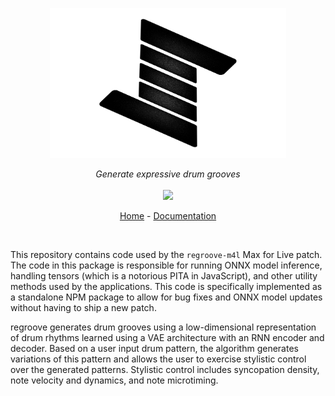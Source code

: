 <p align="center">
  <img src="./assets/images/logo_dark_padded_transparent.png" style="height: 15rem; width: auto;">
</p>
<p align="center">
    <i>Generate expressive drum grooves</i>
    <br>
    <br>
    <img src="https://github.com/rekoilio/regroove-lib/workflows/ci/badge.svg">
</p>

</p>
<p align="center">
  <a href="https://www.rekoil.io/regroove">Home</a>
  -
  <a href="https://docs.rekoil.io">Documentation</a>
</p>

<br>


This repository contains code used by the `regroove-m4l` Max for Live patch. The code in this package is responsible for running ONNX model inference, handling tensors (which is a notorious PITA in JavaScript), and other utility methods used by the applications. This code is specifically implemented as a standalone NPM package to allow for bug fixes and ONNX model updates without having to ship a new patch. 

regroove generates drum grooves using a low-dimensional representation of drum rhythms learned using a VAE architecture with an RNN encoder and decoder. Based on a user input drum pattern, the algorithm generates variations of this pattern and allows the user to exercise stylistic control over the generated patterns. Stylistic control includes syncopation density, note velocity and dynamics, and note microtiming.

